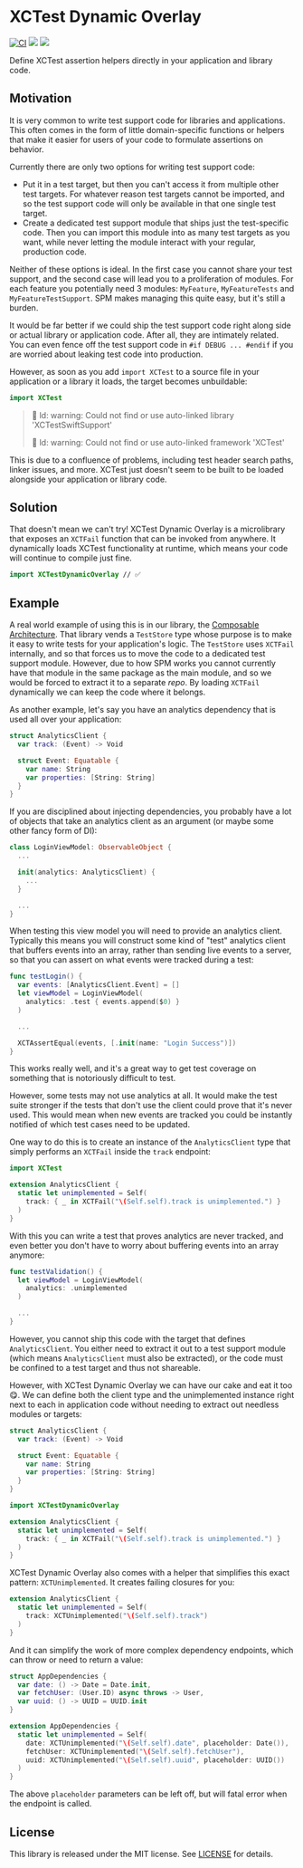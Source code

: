 # XCTest Dynamic Overlay

[![CI](https://github.com/pointfreeco/xctest-dynamic-overlay/actions/workflows/ci.yml/badge.svg)](https://github.com/pointfreeco/xctest-dynamic-overlay/actions/workflows/ci.yml)
[![](https://img.shields.io/endpoint?url=https%3A%2F%2Fswiftpackageindex.com%2Fapi%2Fpackages%2Fpointfreeco%2Fxctest-dynamic-overlay%2Fbadge%3Ftype%3Dswift-versions)](https://swiftpackageindex.com/pointfreeco/xctest-dynamic-overlay)
[![](https://img.shields.io/endpoint?url=https%3A%2F%2Fswiftpackageindex.com%2Fapi%2Fpackages%2Fpointfreeco%2Fxctest-dynamic-overlay%2Fbadge%3Ftype%3Dplatforms)](https://swiftpackageindex.com/pointfreeco/xctest-dynamic-overlay)

Define XCTest assertion helpers directly in your application and library code.

## Motivation

It is very common to write test support code for libraries and applications. This often comes in the form of little domain-specific functions or helpers that make it easier for users of your code to formulate assertions on behavior.

Currently there are only two options for writing test support code:

* Put it in a test target, but then you can't access it from multiple other test targets. For whatever reason test targets cannot be imported, and so the test support code will only be available in that one single test target.
* Create a dedicated test support module that ships just the test-specific code. Then you can import this module into as many test targets as you want, while never letting the module interact with your regular, production code.

Neither of these options is ideal. In the first case you cannot share your test support, and the second case will lead you to a proliferation of modules. For each feature you potentially need 3 modules: `MyFeature`, `MyFeatureTests` and `MyFeatureTestSupport`. SPM makes managing this quite easy, but it's still a burden.

It would be far better if we could ship the test support code right along side or actual library or application code. After all, they are intimately related. You can even fence off the test support code in `#if DEBUG ... #endif` if you are worried about leaking test code into production.

However, as soon as you add `import XCTest` to a source file in your application or a library it loads, the target becomes unbuildable:

```swift
import XCTest
```

> 🛑 ld: warning: Could not find or use auto-linked library 'XCTestSwiftSupport'
>
> 🛑 ld: warning: Could not find or use auto-linked framework 'XCTest'

This is due to a confluence of problems, including test header search paths, linker issues, and more. XCTest just doesn't seem to be built to be loaded alongside your application or library code.

## Solution

That doesn't mean we can't try! XCTest Dynamic Overlay is a microlibrary that exposes an `XCTFail` function that can be invoked from anywhere. It dynamically loads XCTest functionality at runtime, which means your code will continue to compile just fine.

```swift
import XCTestDynamicOverlay // ✅
```

## Example

A real world example of using this is in our library, the [Composable Architecture](https://github.com/pointfreeco/swift-composable-architecture). That library vends a `TestStore` type whose purpose is to make it easy to write tests for your application's logic. The `TestStore` uses `XCTFail` internally, and so that forces us to move the code to a dedicated test support module. However, due to how SPM works you cannot currently have that module in the same package as the main module, and so we would be forced to extract it to a separate _repo_. By loading `XCTFail` dynamically we can keep the code where it belongs.

As another example, let's say you have an analytics dependency that is used all over your application:

```swift
struct AnalyticsClient {
  var track: (Event) -> Void

  struct Event: Equatable {
    var name: String
    var properties: [String: String]
  }
}
```

If you are disciplined about injecting dependencies, you probably have a lot of objects that take an analytics client as an argument (or maybe some other fancy form of DI):

```swift
class LoginViewModel: ObservableObject {
  ...

  init(analytics: AnalyticsClient) {
    ...
  }

  ...
}
```

When testing this view model you will need to provide an analytics client. Typically this means you will construct some kind of "test" analytics client that buffers events into an array, rather than sending live events to a server, so that you can assert on what events were tracked during a test:

```swift
func testLogin() {
  var events: [AnalyticsClient.Event] = []
  let viewModel = LoginViewModel(
    analytics: .test { events.append($0) }
  )

  ...

  XCTAssertEqual(events, [.init(name: "Login Success")])
}
```

This works really well, and it's a great way to get test coverage on something that is notoriously difficult to test.

However, some tests may not use analytics at all. It would make the test suite stronger if the tests that don't use the client could prove that it's never used. This would mean when new events are tracked you could be instantly notified of which test cases need to be updated.

One way to do this is to create an instance of the `AnalyticsClient` type that simply performs an `XCTFail` inside the `track` endpoint:

```swift
import XCTest

extension AnalyticsClient {
  static let unimplemented = Self(
    track: { _ in XCTFail("\(Self.self).track is unimplemented.") }
  )
}
```

With this you can write a test that proves analytics are never tracked, and even better you don't have to worry about buffering events into an array anymore:

```swift
func testValidation() {
  let viewModel = LoginViewModel(
    analytics: .unimplemented
  )

  ...
}
```

However, you cannot ship this code with the target that defines `AnalyticsClient`. You either need to extract it out to a test support module (which means `AnalyticsClient` must also be extracted), or the code must be confined to a test target and thus not shareable.

However, with XCTest Dynamic Overlay we can have our cake and eat it too 😋. We can define both the client type and the unimplemented instance right next to each in application code without needing to extract out needless modules or targets:

```swift
struct AnalyticsClient {
  var track: (Event) -> Void

  struct Event: Equatable {
    var name: String
    var properties: [String: String]
  }
}

import XCTestDynamicOverlay

extension AnalyticsClient {
  static let unimplemented = Self(
    track: { _ in XCTFail("\(Self.self).track is unimplemented.") }
  )
}
```

XCTest Dynamic Overlay also comes with a helper that simplifies this exact pattern: `XCTUnimplemented`. It creates failing closures for you:

```swift
extension AnalyticsClient {
  static let unimplemented = Self(
    track: XCTUnimplemented("\(Self.self).track")
  )
}
```

And it can simplify the work of more complex dependency endpoints, which can throw or need to return a value:

```swift
struct AppDependencies {
  var date: () -> Date = Date.init,
  var fetchUser: (User.ID) async throws -> User,
  var uuid: () -> UUID = UUID.init
}

extension AppDependencies {
  static let unimplemented = Self(
    date: XCTUnimplemented("\(Self.self).date", placeholder: Date()),
    fetchUser: XCTUnimplemented("\(Self.self).fetchUser"),
    uuid: XCTUnimplemented("\(Self.self).uuid", placeholder: UUID())
  )
}
```

The above `placeholder` parameters can be left off, but will fatal error when the endpoint is called.

## License

This library is released under the MIT license. See [LICENSE](LICENSE) for details.
